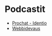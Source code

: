 # Podcastit

* [Prochat - Identio](https://podtail.com/fi/podcast/prochat)
* [Webbidevaus](https://webbidevaus.fi)
